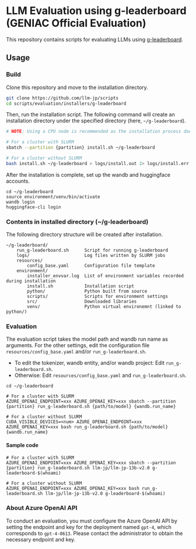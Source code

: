 # LLM Evaluation using g-leaderboard (GENIAC Official Evaluation)

This repository contains scripts for evaluating LLMs using [g-leaderboard](https://github.com/wandb/llm-leaderboard/tree/g-leaderboard).

## Usage

### Build

Clone this repository and move to the installation directory.

```bash
git clone https://github.com/llm-jp/scripts
cd scripts/evaluation/installers/g-leaderboard
```

Then, run the installation script.
The following command will create an installation directory under the specified directory (here, `~/g-leaderboard`).

```bash
# NOTE: Using a CPU node is recommended as the installation process doesn't require GPUs

# For a cluster with SLURM
sbatch --partition {partition} install.sh ~/g-leaderboard

# For a cluster without SLURM
bash install.sh ~/g-leaderboard > logs/install.out 2> logs/install.err
```

After the installation is complete, set up the wandb and huggingface accounts.

```shell
cd ~/g-leaderboard
source environment/venv/bin/activate
wandb login
huggingface-cli login
```

### Contents in installed directory (~/g-leaderboard)

The following directory structure will be created after installation.

```
~/g-leaderboard/
    run_g-leaderboard.sh      Script for running g-leaderboard
    logs/                     Log files written by SLURM jobs
    resources/
        config_base.yaml      Configuration file template
    environment/
        installer_envvar.log  List of environment variables recorded during installation
        install.sh            Installation script
        python/               Python built from source
        scripts/              Scripts for environment settings
        src/                  Downloaded libraries
        venv/                 Python virtual environemnt (linked to python/)
```

### Evaluation

The evaluation script takes the model path and wandb run name as arguments.
For the other settings, edit the configuration file `resources/config_base.yaml` and/or `run_g-leaderboard.sh`.
 - To edit the tokenizer, wandb entity, and/or wandb project: Edit `run_g-leaderboard.sh`.
 - Otherwise: Edit `resources/config_base.yaml` and `run_g-leaderboard.sh`.

```shell
cd ~/g-leaderboard

# For a cluster with SLURM
AZURE_OPENAI_ENDPOINT=xxx AZURE_OPENAI_KEY=xxx sbatch --partition {partition} run_g-leaderboard.sh {path/to/model} {wandb.run_name}

# For a cluster without SLURM
CUDA_VISIBLE_DEVICES=<num> AZURE_OPENAI_ENDPOINT=xxx AZURE_OPENAI_KEY=xxx bash run_g-leaderboard.sh {path/to/model} {wandb.run_name}
```

#### Sample code

```shell
# For a cluster with SLURM
AZURE_OPENAI_ENDPOINT=xxx AZURE_OPENAI_KEY=xxx sbatch --partition {partition} run_g-leaderboard.sh llm-jp/llm-jp-13b-v2.0 g-leaderboard-$(whoami)

# For a cluster without SLURM
AZURE_OPENAI_ENDPOINT=xxx AZURE_OPENAI_KEY=xxx bash run_g-leaderboard.sh llm-jp/llm-jp-13b-v2.0 g-leaderboard-$(whoami)
```

### About Azure OpenAI API

To conduct an evaluation, you must configure the Azure OpenAI API by setting the endpoint and key for the deployment named `gpt-4`, which corresponds to `gpt-4-0613`. Please contact the administrator to obtain the necessary endpoint and key.

